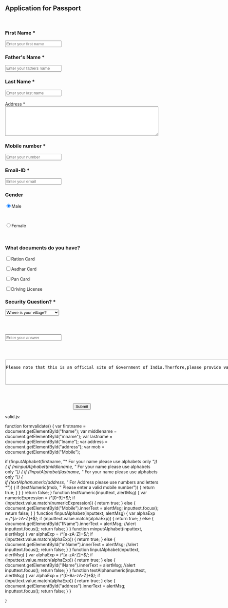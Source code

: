 <html>
<head>
<title>Form validation</title>
<script src="valid.js">
</script>
</head>

<body>
<br>

<h2>Application for Passport</h2>

<br>

<form name="myForm" onsubmit="return formvalidate()">

<h3 align="40px">First Name *</h3>

<input type="text" id="fName" placeholder="Enter your first name" />

<h3 align="40px">Father's Name *</h3>

<input type="text" id="mName" placeholder="Enter your fathers name" />

<h3 align="40px">Last Name *</h3>

<input type="text" id="lName" placeholder="Enter your last name" />
<br><br>
<tr>
 <td rowspan="6"> Address * </td>
 <td><textarea id="address" cols="60" rows="6"></textarea></td>
 </tr>
 <tr>
 <td></td>

<h3 align="40px">Mobile number *</h3>

<input type="text" id="Mobile" placeholder="Enter your number" />

<h3 align="40px">Email-ID *</h3>

<input type="email" id="email"  placeholder="Enter your email" />

<h3 align="40px">Gender</h3>

<input type="radio" name="gender" value="male" checked>Male

<br>

<input type="radio" name="gender" value="female">Female

<br>

<h3 align="40px">What documents do you have?</h3>

<input type="checkbox" name="MyCheckbox1" value="ration">Ration Card<br>

<input type="checkbox" name="MyCheckbox2" value="aadhar">Aadhar Card<br> 

<input type="checkbox" name="MyCheckbox3" value="pan">Pan Card<br>

<input type="checkbox" name="MyCheckbox4" value="driver">Driving License<br>

<h3>Security Question? *</h3>

<select>

  <option value="village">Where is your village?</option>

  <option value="Pet">What is your pet name?</option>

  <option value="birth">Where is your birth place?</option>	

</select>

<br><br>

<input type="text" id="ans" placeholder="Enter your answer" />

<br><br>

<textarea rows="5" cols="150">

Please note that this is an official site of Government of India.Therfore,please provide valid informations only.

</textarea>

<br><br>

<center>

<input type="submit" value="Submit" /></center>

</form>

</body>

</html> 

valid.js:

function formvalidate()
{
var firstname = document.getElementById("fname");
var middlename = document.getElementById("mname");
var lastname = document.getElementById("lname");
var address = document.getElementById("address");
var mob = document.getElementById("Mobile");

if (finputAlphabet(firstname, "* For your name please use alphabets only *")) {
if (minputAlphabet(middlename, "* For your name please use alphabets only *")) {
if (linputAlphabet(lastname, "* For your name please use alphabets only *")) {	
if (textAlphanumeric(address, "* For Address please use numbers and letters *")) {
if (textNumeric(mob, " Please enter a valid mobile number")) {
return true;
}
}
}
return false;
}
function textNumeric(inputtext, alertMsg) {
var numericExpression = /^[0-9]+$/;
if (inputtext.value.match(numericExpression)) {
return true;
} else {
document.getElementById("Mobile").innerText = alertMsg; 
inputtext.focus();
return false;
}
}
function finputAlphabet(inputtext, alertMsg) {
var alphaExp = /^[a-zA-Z]+$/;
if (inputtext.value.match(alphaExp)) {
return true;
} else {
document.getElementById("fName").innerText = alertMsg; 
//alert
inputtext.focus();
return false;
}
}
function minputAlphabet(inputtext, alertMsg) {
var alphaExp = /^[a-zA-Z]+$/;
if (inputtext.value.match(alphaExp)) {
return true;
} else {
document.getElementById("mName").innerText = alertMsg; 
//alert
inputtext.focus();
return false;
}
}
function linputAlphabet(inputtext, alertMsg) {
var alphaExp = /^[a-zA-Z]+$/;
if (inputtext.value.match(alphaExp)) {
return true;
} else {
document.getElementById("lName").innerText = alertMsg; 
//alert
inputtext.focus();
return false;
}
}
function textAlphanumeric(inputtext, alertMsg) {
var alphaExp = /^[0-9a-zA-Z]+$/;
if (inputtext.value.match(alphaExp)) {
return true;
} 
else {
document.getElementById("address").innerText = alertMsg; 
inputtext.focus();
return false;
}
}

}
